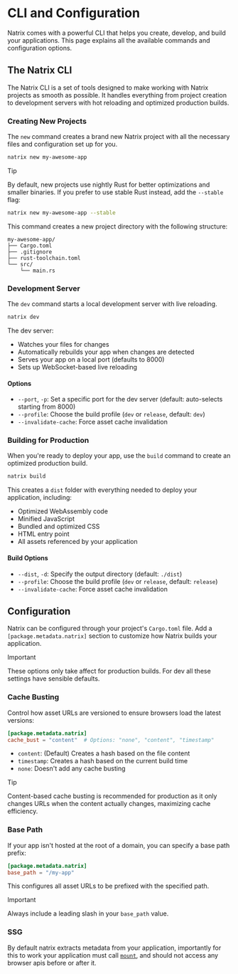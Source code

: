 # CLI and Configuration

Natrix comes with a powerful CLI that helps you create, develop, and build your applications. This page explains all the available commands and configuration options.

## The Natrix CLI

The Natrix CLI is a set of tools designed to make working with Natrix projects as smooth as possible. It handles everything from project creation to development servers with hot reloading and optimized production builds.

### Creating New Projects

The `new` command creates a brand new Natrix project with all the necessary files and configuration set up for you.

```bash
natrix new my-awesome-app
```

> [!TIP]
> By default, new projects use nightly Rust for better optimizations and smaller binaries. 
> If you prefer to use stable Rust instead, add the `--stable` flag:
> ```bash
> natrix new my-awesome-app --stable
> ```

This command creates a new project directory with the following structure:

```plain
my-awesome-app/
├── Cargo.toml
├── .gitignore
├── rust-toolchain.toml
└── src/
    └── main.rs
```

### Development Server

The `dev` command starts a local development server with live reloading.

```bash
natrix dev
```

The dev server:
- Watches your files for changes
- Automatically rebuilds your app when changes are detected
- Serves your app on a local port (defaults to 8000)
- Sets up WebSocket-based live reloading

#### Options

- `--port`, `-p`: Set a specific port for the dev server (default: auto-selects starting from 8000)
- `--profile`: Choose the build profile (`dev` or `release`, default: `dev`)
- `--invalidate-cache`: Force asset cache invalidation

### Building for Production

When you're ready to deploy your app, use the `build` command to create an optimized production build.

```bash
natrix build
```

This creates a `dist` folder with everything needed to deploy your application, including:
- Optimized WebAssembly code
- Minified JavaScript
- Bundled and optimized CSS
- HTML entry point
- All assets referenced by your application

#### Build Options

- `--dist`, `-d`: Specify the output directory (default: `./dist`)
- `--profile`: Choose the build profile (`dev` or `release`, default: `release`)
- `--invalidate-cache`: Force asset cache invalidation 

## Configuration

Natrix can be configured through your project's `Cargo.toml` file. Add a `[package.metadata.natrix]` section to customize how Natrix builds your application.

>[!IMPORTANT]
> These options only take affect for production builds. For dev all these settings have sensible defaults.

### Cache Busting

Control how asset URLs are versioned to ensure browsers load the latest versions:

```toml
[package.metadata.natrix]
cache_bust = "content"  # Options: "none", "content", "timestamp"
```

- `content`: (Default) Creates a hash based on the file content
- `timestamp`: Creates a hash based on the current build time
- `none`: Doesn't add any cache busting

> [!TIP]
> Content-based cache busting is recommended for production as it only changes URLs when the content actually changes, maximizing cache efficiency.

### Base Path

If your app isn't hosted at the root of a domain, you can specify a base path prefix:

```toml
[package.metadata.natrix]
base_path = "/my-app" 
```

This configures all asset URLs to be prefixed with the specified path.

> [!IMPORTANT]
> Always include a leading slash in your `base_path` value.

### SSG
By default natrix extracts metadata from your application, importantly for this to work your application must call [`mount`](reactivity::component::mount), and should not access any browser apis before or after it.
